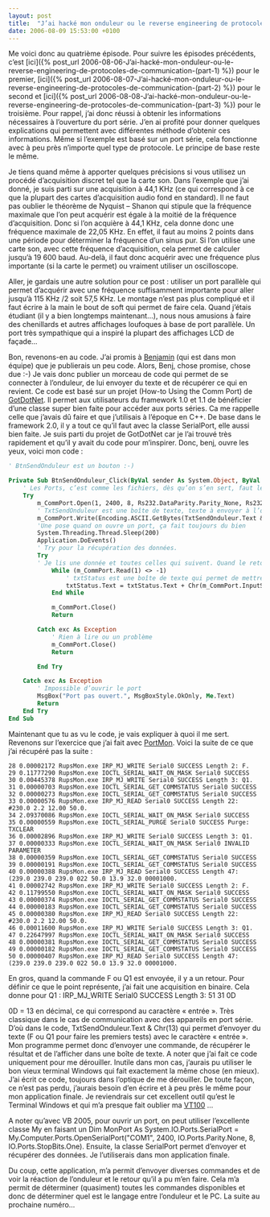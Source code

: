 ```yaml
---
layout: post
title:  "J’ai hacké mon onduleur ou le reverse engineering de protocoles de communication (part 4)"
date: 2006-08-09 15:53:00 +0100
---
```

Me voici donc au quatrième épisode. Pour suivre les épisodes précédents, c’est [ici]({% post_url 2006-08-06-J’ai-hacké-mon-onduleur-ou-le-reverse-engineering-de-protocoles-de-communication-(part-1) %}) pour le premier, [ici]({% post_url 2006-08-07-J’ai-hacké-mon-onduleur-ou-le-reverse-engineering-de-protocoles-de-communication-(part-2) %}) pour le second et [ici]({% post_url 2006-08-08-J’ai-hacké-mon-onduleur-ou-le-reverse-engineering-de-protocoles-de-communication-(part-3) %}) pour le troisième. Pour rappel, j’ai donc réussi à obtenir les informations nécessaires à l’ouverture du port série. J’en ai profité pour donner quelques explications qui permettent avec différentes méthode d’obtenir ces informations. Même si l’exemple est basé sur un port série, cela fonctionne avec à peu près n’importe quel type de protocole. Le principe de base reste le même. 

Je tiens quand même à apporter quelques précisions si vous utilisez un procédé d’acquisition discret tel que la carte son. Dans l’exemple que j’ai donné, je suis parti sur une acquisition à 44,1 KHz (ce qui correspond à ce que la plupart des cartes d’acquisition audio fond en standard). Il ne faut pas oublier le théorème de Nyquist – Shanon qui stipule que la fréquence maximale que l’on peut acquérir est égale à la moitié de la fréquence d’acquisition. Donc si l’on acquière à 44,1 KHz, cela donne donc une fréquence maximale de 22,05 KHz. En effet, il faut au moins 2 points dans une période pour déterminer la fréquence d’un sinus pur. Si l’on utilise une carte son, avec cette fréquence d’acquisition, cela permet de calculer jusqu’à 19 600 baud. Au-delà, il faut donc acquérir avec une fréquence plus importante (si la carte le permet) ou vraiment utiliser un oscilloscope. 

Aller, je gardais une autre solution pour ce post : utiliser un port parallèle qui permet d’acquérir avec une fréquence suffisamment importante pour aller jusqu’à 115 KHz /2 soit 57,5 KHz. Le montage n’est pas plus compliqué et il faut écrire à la main le bout de soft qui permet de faire cela. Quand j’étais étudiant (il y a bien longtemps maintenant…), nous nous amusions à faire des chenillards et autres affichages loufoques à base de port parallèle. Un port très sympathique qui a inspiré la plupart des affichages LCD de façade… 

Bon, revenons-en au code. J’ai promis à [Benjamin](http://www.benjamingauthey.com) (qui est dans mon équipe) que je publierais un peu code. Alors, Benj, chose promise, chose due :-) Je vais donc publier un morceau de code qui permet de se connecter à l’onduleur, de lui envoyer du texte et de récupérer ce qui en revient. Ce code est basé sur un projet (How-to Using the Comm Port) de [GotDotNet](http://www.gotdotnet.com/). Il permet aux utilisateurs du framework 1.0 et 1.1 de bénéficier d’une classe super bien faite pour accéder aux ports séries. Ca me rappelle celle que j’avais dû faire et que j’utilisais à l’époque en C++. De base dans le framework 2.0, il y a tout ce qu’il faut avec la classe SerialPort, elle aussi bien faite. Je suis parti du projet de GotDotNet car je l’ai trouvé très rapidement et qu’il y avait du code pour m’inspirer. Donc, benj, ouvre les yeux, voici mon code : 

```vb
' BtnSendOnduleur est un bouton :-) 

Private Sub BtnSendOnduleur_Click(ByVal sender As System.Object, ByVal e As System.EventArgs) Handles BtnSendOnduleur.Click 
    ' Les Ports, c’est comme les fichiers, dès qu’on s’en sert, faut les try catch. 
    Try 
        m_CommPort.Open(1, 2400, 8, Rs232.DataParity.Parity_None, Rs232.DataStopBit.StopBit_1, 64) 
        ' TxtSendOnduleur est une boîte de texte, texte à envoyer à l’onduleur 
        m_CommPort.Write(Encoding.ASCII.GetBytes(TxtSendOnduleur.Text & Chr(13))) 
        'Une pose quand on ouvre un port, ça fait toujours du bien 
        System.Threading.Thread.Sleep(200) 
        Application.DoEvents() 
        ' Try pour la récupération des données. 
        Try 
        ' Je lis une donnée et toutes celles qui suivent. Quand le retour est -1, c’est timeout, donc, en principe, plus de données à lire 
            While (m_CommPort.Read(1) <> -1) 
                ' txtStatus est une boîte de texte qui permet de mettre le résultat de la lecture du port. 
                txtStatus.Text = txtStatus.Text + Chr(m_CommPort.InputStream(0)) 
            End While 

            m_CommPort.Close() 
            Return 

        Catch exc As Exception 
            ' Rien à lire ou un problème 
            m_CommPort.Close() 
            Return 

        End Try 

    Catch exc As Exception 
        ' Impossible d’ouvrir le port 
        MsgBox("Port pas ouvert.", MsgBoxStyle.OkOnly, Me.Text) 
        Return 
    End Try 
End Sub 
```

Maintenant que tu as vu le code, je vais expliquer à quoi il me sert. Revenons sur l’exercice que j’ai fait avec [PortMon](http://www.sysinternals.com/Utilities/Portmon.html). Voici la suite de ce que j’ai récupéré pas la suite : 

```
28 0.00002172 RupsMon.exe IRP_MJ_WRITE Serial0 SUCCESS Length 2: F. 
29 0.11777290 RupsMon.exe IOCTL_SERIAL_WAIT_ON_MASK Serial0 SUCCESS 
30 0.00445378 RupsMon.exe IRP_MJ_WRITE Serial0 SUCCESS Length 3: Q1. 
31 0.00000703 RupsMon.exe IOCTL_SERIAL_GET_COMMSTATUS Serial0 SUCCESS 
32 0.00000273 RupsMon.exe IOCTL_SERIAL_GET_COMMSTATUS Serial0 SUCCESS 
33 0.00000576 RupsMon.exe IRP_MJ_READ Serial0 SUCCESS Length 22: #230.0 2.2 12.00 50.0. 
34 2.09370086 RupsMon.exe IOCTL_SERIAL_WAIT_ON_MASK Serial0 SUCCESS 
35 0.00000559 RupsMon.exe IOCTL_SERIAL_PURGE Serial0 SUCCESS Purge: TXCLEAR 
36 0.00002896 RupsMon.exe IRP_MJ_WRITE Serial0 SUCCESS Length 3: Q1. 
37 0.00000333 RupsMon.exe IOCTL_SERIAL_WAIT_ON_MASK Serial0 INVALID PARAMETER 
38 0.00000359 RupsMon.exe IOCTL_SERIAL_GET_COMMSTATUS Serial0 SUCCESS 
39 0.00000191 RupsMon.exe IOCTL_SERIAL_GET_COMMSTATUS Serial0 SUCCESS 
40 0.00000388 RupsMon.exe IRP_MJ_READ Serial0 SUCCESS Length 47: (239.0 239.0 239.0 022 50.0 13.9 32.0 00001000. 
41 0.00002742 RupsMon.exe IRP_MJ_WRITE Serial0 SUCCESS Length 2: F. 
42 0.11799550 RupsMon.exe IOCTL_SERIAL_WAIT_ON_MASK Serial0 SUCCESS 
43 0.00000374 RupsMon.exe IOCTL_SERIAL_GET_COMMSTATUS Serial0 SUCCESS 
44 0.00000183 RupsMon.exe IOCTL_SERIAL_GET_COMMSTATUS Serial0 SUCCESS 
45 0.00000380 RupsMon.exe IRP_MJ_READ Serial0 SUCCESS Length 22: #230.0 2.2 12.00 50.0. 
46 0.00011600 RupsMon.exe IRP_MJ_WRITE Serial0 SUCCESS Length 3: Q1. 
47 0.22647997 RupsMon.exe IOCTL_SERIAL_WAIT_ON_MASK Serial0 SUCCESS 
48 0.00000381 RupsMon.exe IOCTL_SERIAL_GET_COMMSTATUS Serial0 SUCCESS 
49 0.00000182 RupsMon.exe IOCTL_SERIAL_GET_COMMSTATUS Serial0 SUCCESS 
50 0.00000407 RupsMon.exe IRP_MJ_READ Serial0 SUCCESS Length 47: (239.0 239.0 239.0 022 50.0 13.9 32.0 00001000. 
```

En gros, quand la commande F ou Q1 est envoyée, il y a un retour. Pour définir ce que le point représente, j’ai fait une acquisition en binaire. Cela donne pour Q1 : IRP_MJ_WRITE Serial0 SUCCESS Length 3: 51 31 0D 

0D = 13 en décimal, ce qui correspond au caractère « entrée ». Très classique dans le cas de communication avec des appareils en port série. D’où dans le code, TxtSendOnduleur.Text & Chr(13) qui permet d’envoyer du texte (F ou Q1 pour faire les premiers tests) avec le caractère « entrée ». Mon programme permet donc d’envoyer une commande, de récupérer le résultat et de l’afficher dans une boîte de texte. A noter que j’ai fait ce code uniquement pour me dérouiller. Inutile dans mon cas, j’aurais pu utiliser le bon vieux terminal Windows qui fait exactement la même chose (en mieux). J’ai écrit ce code, toujours dans l’optique de me dérouiller. De toute façon, ce n’est pas perdu, j’aurais besoin d’en écrire et à peu près le même pour mon application finale. Je reviendrais sur cet excellent outil qu’est le Terminal Windows et qui m’a presque fait oublier ma [VT100](http://en.wikipedia.org/wiki/Vt100) … 

A noter qu’avec VB 2005, pour ouvrir un port, on peut utiliser l’excellente classe My en faisant un Dim MonPort As System.IO.Ports.SerialPort = My.Computer.Ports.OpenSerialPort("COM1", 2400, IO.Ports.Parity.None, 8, IO.Ports.StopBits.One). Ensuite, la classe SerialPort permet d’envoyer et récupérer des données. Je l’utiliserais dans mon application finale. 

Du coup, cette application, m’a permit d’envoyer diverses commandes et de voir la réaction de l’onduleur et le retour qu’il a pu m’en faire. Cela m’a permit de déterminer (quasiment) toutes les commandes disponibles et donc de déterminer quel est le langage entre l’onduleur et le PC. La suite au prochaine numéro…

